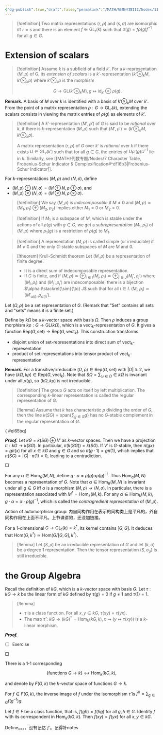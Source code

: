 ```yaml
---
{"dg-publish":true,"draft":false,"permalink":"/MATH/抽象代数III/Nodes/11 250506/","dgPassFrontmatter":true}
---
```



> [!definition]
> Two matrix representations $(r,\rho)$ and $(s,\sigma)$ are isomorphic iff $r=s$ and there is an element $f\in \mathrm{GL}_r(k)$ such that $\sigma(g)=f\rho(g)f^{-1}$ for all $g\in G$. 

# Extension of scalars

> [!definition]
> Assume $k$ is a subfield of a field $k'$. For a $k$-representation $(M,\rho)$ of G, its *extension of scalars* is a $k'$-representation $(k'\otimes_k M,k'\otimes_k\rho)$ where $k'\otimes_k\rho$ is the morphism 
> 
> $$G\to\mathrm{GL}(k'\otimes_k M),g\mapsto \mathrm{id} _{k'}\otimes \rho(g).$$
> 

**Remark.** A basis of $M$ over $k$ is identified with a basis of $k'\otimes_k M$ over $k'$. From the point of a matrix representation $\rho:G\to \mathrm{GL}_r(k)$, extending the scalars consists in viewing the matrix entries of $\rho(g)$ as elements of $k'$.

> [!definition]
> A $k'$-representation $(M',\rho')$ of $G$ is said to be *rational* over $k$, if there is $k$-representation $(M,\rho)$ such that $(M',\rho')\simeq (k'\otimes_k M,k'\otimes_k\rho)$. 
> 
> A matrix representation $(r,\rho)$ of $G$ over $k'$ is *rational* over $k$ if there exists $U\in \mathrm{GL}_r(k')$ such that for all $g\in G$, the entries of $U\rho'(g)U^{-1}$ lie in $k$. Similarly, see [[MATH/代数专题/Nodes/7 Character Table, Frobenius-Schur Indicator & Complexification#^df16b3\|Frobenius-Schur Indicator]]. 

For $k$-representations $(M,\rho)$ and $(N,\sigma)$, define
- $(M,\rho)\oplus(N,\sigma)=(M\oplus N,\rho\oplus \sigma)$, and 
- $(M,\rho)\otimes(N,\sigma)=(M\otimes N,\rho\otimes \sigma)$. 


> [!definition]
> We say $(M,\rho)$ is *indecomposable* if $M\neq 0$ and $(M,\rho)\simeq (M_1,\rho_1)\oplus(M_2,\rho_2)$ implies either $M_1=0$ or $M_2=0$. 

> [!definition]
> If $M_1$ is a subspace of $M$, which is stable under the actions of all $\rho(g)$ with $g\in G$, we get a *subrepresentation* $(M_1,\rho_1)$ of $(M,\rho)$ where $\rho_1(g)$ is a restriction of $\rho(g)$ to $M_1$. 

> [!definition]
> A representation $(M,\rho)$ is called simple (or irreducible) if $M\neq 0$ and the only $G$-stable subspaces of $M$ are $M$ and $0$.


> [!theorem] Krull-Schmidt theorem
> Let $(M,\rho)$ be a representation of finite degree. 
> - It is a direct sum of indecomposable representation. 
> - If $G$ is finite, and if $(M,\rho)\simeq \oplus_{i\in I}(M_i,\rho_i)\simeq\oplus_{j\in J}(M_j',\rho_j')$ where $(M_i,\rho_i)$ and $(M_j',\rho_j')$ are indecomposable, there is a bijection $\alpha:I\stackrel{\sim}{\to} J$ such that for all $i\in I$. $(M_i,\rho_i)\simeq (M'_{\alpha(i)},\rho_{\alpha(i)}')$. 

Let $(\Omega,\rho)$ be a set representation of $G$. (Remark that "Set" contains all sets and "sets" means it is a finite set.) 

Define by $k\Omega$ be a $k$-vector space with basis $\Omega$. Then $\rho$ induces a group morphism $k\rho:G\to \mathrm{GL}(k\Omega)$, which is a $\text{vect}_k$-representation of $G$. It gives a function $\text{Rep}(G,\text{set})\to \text{Rep}(G,\text{vect}_k)$. This construction transforms:
- disjoint union of set-representations into direct sum of $\text{vect}_k$-representation
- product of set-representations into tensor product of $\text{vect}_k$-representation

**Remark.** For a transitive/irreducible $(\Omega,\rho)\in \text{Rep}(G,\text{set})$ with $|\Omega|\geqslant 2$, we have $(k\Omega,k\rho)\in \text{Rep}(G,\text{vect}_k)$. Note that $S\Omega=\sum_{\omega\in \Omega}\in k\Omega$ is invariant under all $\rho(g)$, so $(k\Omega,k\rho)$ is not irreducible. 

> [!definition]
> The group $G$ acts on itself by left multiplication. The corresponding $k$-linear representation is called the regular representation of $G$.

> [!lemma]
> Assume that $k$ has characteristic $p$ dividing the order of $G$, then the line $k(S G)=\mathrm{span}\{\sum_{g\in G}g\}$ has no $G$-stable complement in the regular representation of $G$. 
> 
{ #ql65bq}


**_Proof._**
Let $kG=k(SG)\oplus V'$ as $k$-vector spaces. Then we have a projection $\pi:kG\to k(SG)$. In particular, $\pi(k(SG))=k(SG)$. If $V'$ is $G$-stable, then $\pi(gx)=g\pi(x)$ for all $x\in kG$ and $g\in G$ and so $\pi(g\cdot 1)=g\pi(1)$, which implies that $\pi(SG)=|G|\cdot \pi(1)=0$, leading to a contradiction. 
<p align="left">□</p>


For any $\alpha\in \mathrm{Hom}_R(M,N)$, define $g\cdot \alpha=\rho(g)\alpha\rho(g)^{-1}$. Thus $\mathrm{Hom}_\alpha(M,N)$ becomes a representation of $G$. Note that $\alpha\in \mathrm{Hom}_R(M,N)$ is invariant under all $g\in G$ iff $\alpha$ is a morphism $(M,\rho)\to (N,\sigma)$. In particular, there is a representation associated with $M^*=\mathrm{Hom}_k(M,k)$. For any $\alpha\in \mathrm{Hom}_k(M,k)$, $g\cdot \alpha=\alpha\cdot \rho(g)^{-1}$, which is called the *contragredient representation* of $(M,\rho)$. 

Action of automorphism group: 内自同构作用在表示的同构类上是平凡的，外自同构作用在上面不平凡。上节课讲的，还没加链接。

For a $1$-dimensional $G\to \mathrm{GL}_1(k)=k^*$, its kernel contains $[G,G]$. It deduces that $\mathrm{Hom}(G,k^*)\simeq\mathrm{Hom}(G/[G,G],k^*)$. 

> [!lemma]
> Let $(S,\rho)$ be an irreducible representation of $G$ and let $(k,\sigma)$ be a degree $1$ representation. Then the tensor representation $(S,\sigma_\rho)$ is still irreducible. 

# the Group Algebra

Recall the definition of $kG$, which is a $k$-vector space with basis $G$. Let $\tau:kG\to k$ be the linear form of $kG$ defined by $\tau(g)=0$ if $g\neq 1$ and $\tau(1)=1$. 

> [!lemma]
> - $\tau$ is a class function. For all $x,y\in kG$, $\tau(xy)=\tau(yx)$.
> - The map $\hat \tau:kG\to (kG)^*=\mathrm{Hom}_k(kG,k),x\mapsto(y\mapsto \tau(xy))$ is a $k$-linear morphism. 

**_Proof._**
- [ ] Exercise
<p align="left">□</p>

There is a $1$-$1$ corresponding 

$$\{\text{functions }G\to k\}\longleftrightarrow \mathrm{Hom}_k(kG,k),$$

and denote by $F(G,k)$ the $k$-vector space of functions $G\to k$. 

For $f\in F(G,k)$, the inverse image of $f$ under the isomorphism $\hat \tau$ is $f^0=\sum_{g\in G}f(g^{-1})g$. 

Let $f\in F$ be a class function, that is, $f(gh)=f(hg)$ for all $g,h\in G$. Identify $f$ with its correspondent in $\mathrm{Hom}_k(kG,k)$. Then $f(xy)=f(yx)$ for all $x,y\in kG$. 

Define。。。。没有记忆了。记得补notes